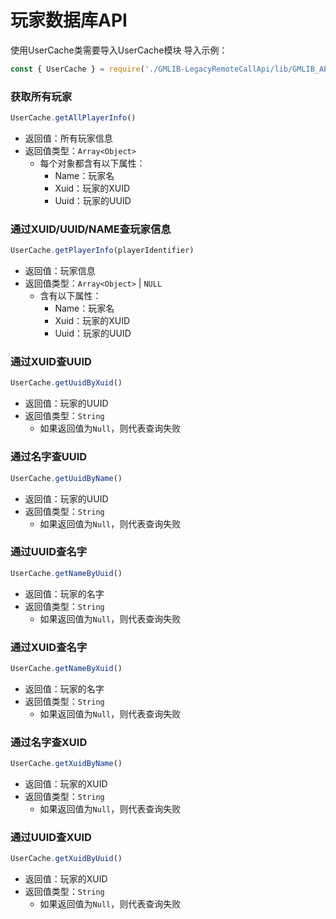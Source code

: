 # 玩家数据库API

使用UserCache类需要导入UserCache模块
导入示例：
```javascript
const { UserCache } = require('./GMLIB-LegacyRemoteCallApi/lib/GMLIB_API-JS');
```

### 获取所有玩家
```javascript
UserCache.getAllPlayerInfo()
```
- 返回值：所有玩家信息
- 返回值类型：`Array<Object>`
    - 每个对象都含有以下属性：
        - Name：玩家名
        - Xuid：玩家的XUID
        - Uuid：玩家的UUID

### 通过XUID/UUID/NAME查玩家信息
```javascript
UserCache.getPlayerInfo(playerIdentifier)
```
- 返回值：玩家信息
- 返回值类型：`Array<Object>` | `NULL`
    - 含有以下属性：
        - Name：玩家名
        - Xuid：玩家的XUID
        - Uuid：玩家的UUID

### 通过XUID查UUID
```javascript
UserCache.getUuidByXuid()
```
- 返回值：玩家的UUID
- 返回值类型：`String`
    - 如果返回值为`Null`，则代表查询失败

### 通过名字查UUID
```javascript
UserCache.getUuidByName()
```
- 返回值：玩家的UUID
- 返回值类型：`String`
    - 如果返回值为`Null`，则代表查询失败

### 通过UUID查名字
```javascript
UserCache.getNameByUuid()
```
- 返回值：玩家的名字
- 返回值类型：`String`
    - 如果返回值为`Null`，则代表查询失败

### 通过XUID查名字
```javascript
UserCache.getNameByXuid()
```
- 返回值：玩家的名字
- 返回值类型：`String`
    - 如果返回值为`Null`，则代表查询失败

### 通过名字查XUID
```javascript
UserCache.getXuidByName()
```
- 返回值：玩家的XUID
- 返回值类型：`String`
    - 如果返回值为`Null`，则代表查询失败

### 通过UUID查XUID
```javascript
UserCache.getXuidByUuid()
```
- 返回值：玩家的XUID
- 返回值类型：`String`
    - 如果返回值为`Null`，则代表查询失败